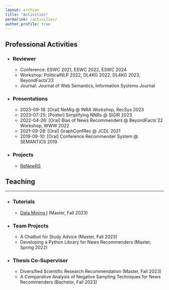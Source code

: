 ```yaml
---
layout: archive
title: "Activities"
permalink: /activities/
author_profile: true
---
```


## Professional Activities
* ### Reviewer
  * Conference: ESWC 2021, ESWC 2022, ESWC 2024
  * Workshop: PoliticalNLP 2022, DL4KG 2022, DL4KG 2023, BeyondFacts’23
  * Journal: Journal of Web Semantics, Information Systems Journal

* ### Presentations
  * 2023-09-18: [Oral] NeMig @ INRA Workshop, RecSys 2023
  * 2023-07-25: [Poster] Simplifying NNRs @ SIGIR 2023
  * 2022-04-26: [Oral] Bias of News Recommenders @ BeyondFacts'22 Workshop, WWW 2022
  * 2021-09-28: [Oral] GraphConfRec @ JCDL 2021
  * 2019-09-10: [Oral] Conference Recommender System @ SEMANTiCS 2019


* ### Projects
  * [ReNewRS](https://www.uni-mannheim.de/dws/research/projects/renewrs/)

## Teaching
-----------
* ### Tutorials
  * [Data Mining I](https://www.uni-mannheim.de/dws/teaching/course-details/courses-for-master-candidates/ie-500-data-mining/) (Master, Fall 2023)
* ### Team Projects
  * A Chatbot for Study Advice (Master, Fall 2023)
  * Developing a Python Library for News Recommenders (Master, Spring 2022)
* ### Thesis Co-Supervisor
  * Diversified Scientific Research Recommendation (Master, Fall 2023)
  * A Comparative Analysis of Negative Sampling Techniques for News Recommenders (Bachelor, Fall 2023)

